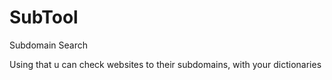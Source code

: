 # SubTool
Subdomain Search

Using that u can check websites to their subdomains, with your dictionaries
